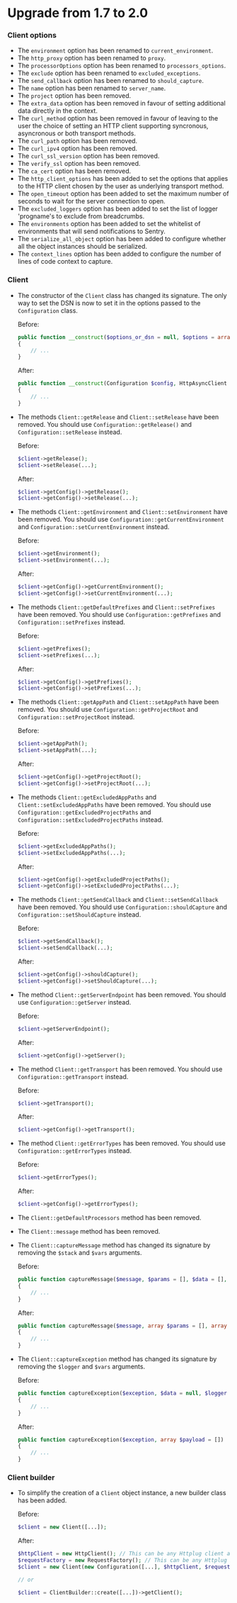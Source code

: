 # Upgrade from 1.7 to 2.0

### Client options

- The `environment` option has been renamed to `current_environment`.
- The `http_proxy` option has been renamed to `proxy`.
- The `processorOptions` option has been renamed to `processors_options`.
- The `exclude` option has been renamed to `excluded_exceptions`.
- The `send_callback` option has been renamed to `should_capture`.
- The `name` option has been renamed to `server_name`.
- The `project` option has been removed.
- The `extra_data` option has been removed in favour of setting additional data
  directly in the context.
- The `curl_method` option has been removed in favour of leaving to the user the
  choice of setting an HTTP client supporting syncronous, asyncronous or both
  transport methods.
- The `curl_path` option has been removed.
- The `curl_ipv4` option has been removed.
- The `curl_ssl_version` option has been removed.
- The `verify_ssl` option has been removed.
- The `ca_cert` option has been removed.
- The `http_client_options` has been added to set the options that applies to the
  HTTP client chosen by the user as underlying transport method.
- The `open_timeout` option has been added to set the maximum number of seconds
  to wait for the server connection to open.
- The `excluded_loggers` option has been added to set the list of logger 'progname's
  to exclude from breadcrumbs.
- The `environments` option has been added to set the whitelist of environments
  that will send notifications to Sentry.
- The `serialize_all_object` option has been added to configure whether all the
  object instances should be serialized.
- The `context_lines` option has been added to configure the number of lines of
  code context to capture.

### Client

- The constructor of the `Client` class has changed its signature. The only way
  to set the DSN is now to set it in the options passed to the `Configuration`
  class.

  Before:

  ```php
  public function __construct($options_or_dsn = null, $options = array())
  {
      // ...
  }
  ```

  After:

  ```php
  public function __construct(Configuration $config, HttpAsyncClient $httpClient, RequestFactory $requestFactory)
  {
      // ...
  }
  ```

- The methods `Client::getRelease` and `Client::setRelease` have been removed.
  You should use `Configuration::getRelease()` and `Configuration::setRelease`
  instead.

  Before:

  ```php
  $client->getRelease();
  $client->setRelease(...);
  ```

  After:

  ```php
  $client->getConfig()->getRelease();
  $client->getConfig()->setRelease(...);
  ```

- The methods `Client::getEnvironment` and `Client::setEnvironment` have been
  removed. You should use `Configuration::getCurrentEnvironment` and
  `Configuration::setCurrentEnvironment` instead.

  Before:

  ```php
  $client->getEnvironment();
  $client->setEnvironment(...);
  ```

  After:

  ```php
  $client->getConfig()->getCurrentEnvironment();
  $client->getConfig()->setCurrentEnvironment(...);
  ```

- The methods `Client::getDefaultPrefixes` and `Client::setPrefixes` have been
  removed. You should use `Configuration::getPrefixes` and `Configuration::setPrefixes`
  instead.

  Before:

  ```php
  $client->getPrefixes();
  $client->setPrefixes(...);
  ```

  After:

  ```php
  $client->getConfig()->getPrefixes();
  $client->getConfig()->setPrefixes(...);
  ```

- The methods `Client::getAppPath` and `Client::setAppPath` have been removed.
  You should use `Configuration::getProjectRoot` and `Configuration::setProjectRoot`
  instead.

  Before:

  ```php
  $client->getAppPath();
  $client->setAppPath(...);
  ```

  After:

  ```php
  $client->getConfig()->getProjectRoot();
  $client->getConfig()->setProjectRoot(...);

- The methods `Client::getExcludedAppPaths` and `Client::setExcludedAppPaths`
  have been removed. You should use `Configuration::getExcludedProjectPaths`
  and `Configuration::setExcludedProjectPaths` instead.

  Before:

  ```php
  $client->getExcludedAppPaths();
  $client->setExcludedAppPaths(...);
  ```

  After:

  ```php
  $client->getConfig()->getExcludedProjectPaths();
  $client->getConfig()->setExcludedProjectPaths(...);

- The methods `Client::getSendCallback` and `Client::setSendCallback` have been
  removed. You should use `Configuration::shouldCapture` and `Configuration::setShouldCapture`
  instead.

  Before:

  ```php
  $client->getSendCallback();
  $client->setSendCallback(...);
  ```

  After:

  ```php
  $client->getConfig()->shouldCapture();
  $client->getConfig()->setShouldCapture(...);

- The method `Client::getServerEndpoint` has been removed. You should use
  `Configuration::getServer` instead.

  Before:

  ```php
  $client->getServerEndpoint();
  ```

  After:

  ```php
  $client->getConfig()->getServer();
  ```

- The method `Client::getTransport` has been removed. You should use
  `Configuration::getTransport` instead.

  Before:

  ```php
  $client->getTransport();
  ```

  After:

  ```php
  $client->getConfig()->getTransport();
  ```

- The method `Client::getErrorTypes` has been removed. You should use
  `Configuration::getErrorTypes` instead.

  Before:

  ```php
  $client->getErrorTypes();
  ```

  After:

  ```php
  $client->getConfig()->getErrorTypes();
  ```

- The `Client::getDefaultProcessors` method has been removed.

- The `Client::message` method has been removed.

- The `Client::captureMessage` method has changed its signature by removing the
  `$stack` and `$vars` arguments.

  Before:
  
  ```php
  public function captureMessage($message, $params = [], $data = [], $stack = false, $vars = null)
  {
      // ...
  }
  ```
  
  After:
  
  ```php
  public function captureMessage($message, array $params = [], array $payload = [])
  {
      // ...
  }
  ```

- The `Client::captureException` method has changed its signature by removing the
  `$logger` and `$vars` arguments.

  Before:
  
  ```php
  public function captureException($exception, $data = null, $logger = null, $vars = null)
  {
      // ...
  }
  ```
  
  After:
  
  ```php
  public function captureException($exception, array $payload = [])
  {
      // ...
  }
  ```
  
### Client builder

- To simplify the creation of a `Client` object instance, a new builder class
  has been added.

  Before:

  ```php
  $client = new Client([...]);
  ```

  After:

  ```php
  $httpClient = new HttpClient(); // This can be any Httplug client adapter
  $requestFactory = new RequestFactory(); // This can be any Httplug PSR-7 request factory
  $client = new Client(new Configuration([...], $httpClient, $requestFactory));

  // or

  $client = ClientBuilder::create([...])->getClient();
  ```
